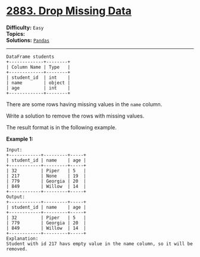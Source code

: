 # [2883. Drop Missing Data](https://leetcode.com/problems/drop-missing-data/)

**Difficulty:** `Easy`  
**Topics:**   
**Solutions:** [`Pandas`](../../src/python/challenges/problems/pandas/drop_missing_data_test.py)  

---

```
DataFrame students
+-------------+--------+
| Column Name | Type   |
+-------------+--------+
| student_id  | int    |
| name        | object |
| age         | int    |
+-------------+--------+
```

There are some rows having missing values in the `name` column.

Write a solution to remove the rows with missing values.

The result format is in the following example.

**Example 1:**

```
Input:
+------------+---------+-----+
| student_id | name    | age |
+------------+---------+-----+
| 32         | Piper   | 5   |
| 217        | None    | 19  |
| 779        | Georgia | 20  |
| 849        | Willow  | 14  |
+------------+---------+-----+
Output:
+------------+---------+-----+
| student_id | name    | age |
+------------+---------+-----+
| 32         | Piper   | 5   |
| 779        | Georgia | 20  | 
| 849        | Willow  | 14  | 
+------------+---------+-----+
Explanation: 
Student with id 217 havs empty value in the name column, so it will be removed.
```